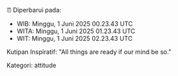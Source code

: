 ⏰ Diperbarui pada:
- WIB: Minggu, 1 Juni 2025 00.23.43 UTC
- WITA: Minggu, 1 Juni 2025 01.23.43 UTC
- WIT: Minggu, 1 Juni 2025 02.23.43 UTC

Kutipan Inspiratif:
"All things are ready if our mind be so."


Kategori: attitude

